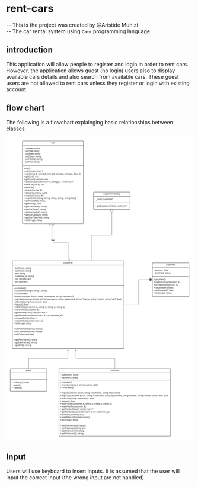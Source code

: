 # rent-cars
-- This is the project was created by @Aristide Muhizi<br/>
-- The car rental system using c++ programming language.

## introduction
This application will allow people to register and login in order to rent cars. However, the application allows guest (no login) users also to display available cars details and also search from available cars. These guest users are not allowed to rent cars unless they register or login with existing account.

## flow chart
The following is a flowchart explainging basic relationships between classes.

![Test image 1](https://github.com/muhizia/rent-cars/blob/main/images/uml.png?raw=true)
## Input
Users will use keyboard to insert inputs. It is assumed that the user will input the correct input (the wrong input are not handled)
